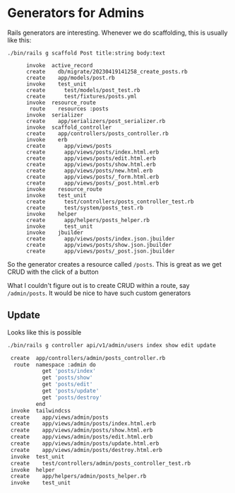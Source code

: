 # Generators for Admins

Rails generators are interesting. Whenever we do scaffolding, this is usually like
this:

```
./bin/rails g scaffold Post title:string body:text

      invoke  active_record
      create    db/migrate/20230419141258_create_posts.rb
      create    app/models/post.rb
      invoke    test_unit
      create      test/models/post_test.rb
      create      test/fixtures/posts.yml
      invoke  resource_route
       route    resources :posts
      invoke  serializer
      create    app/serializers/post_serializer.rb
      invoke  scaffold_controller
      create    app/controllers/posts_controller.rb
      invoke    erb
      create      app/views/posts
      create      app/views/posts/index.html.erb
      create      app/views/posts/edit.html.erb
      create      app/views/posts/show.html.erb
      create      app/views/posts/new.html.erb
      create      app/views/posts/_form.html.erb
      create      app/views/posts/_post.html.erb
      invoke    resource_route
      invoke    test_unit
      create      test/controllers/posts_controller_test.rb
      create      test/system/posts_test.rb
      invoke    helper
      create      app/helpers/posts_helper.rb
      invoke      test_unit
      invoke    jbuilder
      create      app/views/posts/index.json.jbuilder
      create      app/views/posts/show.json.jbuilder
      create      app/views/posts/_post.json.jbuilder
```

So the generator creates a resource called `/posts`. This is great as we get CRUD
with the click of a button

What I couldn't figure out is to create CRUD within a route, say `/admin/posts`.
It would be nice to have such custom generators

## Update

Looks like this is possible

```sh
./bin/rails g controller api/v1/admin/users index show edit update

 create  app/controllers/admin/posts_controller.rb
  route  namespace :admin do
           get 'posts/index'
           get 'posts/show'
           get 'posts/edit'
           get 'posts/update'
           get 'posts/destroy'
         end
 invoke  tailwindcss
 create    app/views/admin/posts
 create    app/views/admin/posts/index.html.erb
 create    app/views/admin/posts/show.html.erb
 create    app/views/admin/posts/edit.html.erb
 create    app/views/admin/posts/update.html.erb
 create    app/views/admin/posts/destroy.html.erb
 invoke  test_unit
 create    test/controllers/admin/posts_controller_test.rb
 invoke  helper
 create    app/helpers/admin/posts_helper.rb
 invoke    test_unit
```
